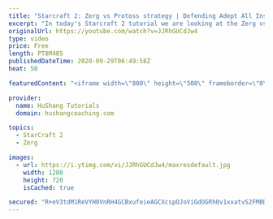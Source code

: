 ```yaml
---
title: "Starcraft 2: Zerg vs Protoss strategy | Defending Adept All Ins"
excerpt: "In today's Starcraft 2 tutorial we are looking at the Zerg vs Protoss matchup and correct the strategy to defend vs protoss adept all ins!  Some important points to this defense include 1. Getting an early tech scout with your overlord so you know when to get your buildings 2. Scouting the protoss gasses"
originalUrl: https://youtube.com/watch?v=JJRhGUCdJw4
type: video
price: Free
length: PT8M48S
publishedDateTime: 2020-09-29T06:49:58Z
heat: 50

featuredContent: "<iframe width=\"800\" height=\"500\" frameborder=\"0\" src=\"https://www.youtube.com/embed/JJRhGUCdJw4\" allow=\"accelerometer; autoplay; encrypted-media; gyroscope; picture-in-picture\" allowfullscreen></iframe>"

provider:
  name: HuShang Tutorials
  domain: hushangcoaching.com

topics:
  - StarCraft 2
  - Zerg

images:
  - url: https://i.ytimg.com/vi/JJRhGUCdJw4/maxresdefault.jpg
    width: 1280
    height: 720
    isCached: true

secured: "R+eV3tdM1ReVYH0VnRH4GCBxufeieAGCXcspOJoViGdOGRh0v1xxatvS2FMBDy8mCqrJ58kVbqcdoqsOE2/rIhwQwMC0APvTHcwU05TfXv4aHnPwpXFNTUYskpzs5hnNJ6iTWRJofoN03lHuviMBwX2kn2tHiRinaZ2h/IwAE9JTqEEMcfdsMC2fJEQT05bxZt42lflYSd1RDsgP5I2DLgvG2p2//ksgnufbY8P+vxVDk8be4N81lycfSdX06C3mpdHHQAY6aN0D6vkGzU/GNyObSaUovype/sDHzsF/sJAEgU+9bORCO5ux4JK71gGRZbgWO0pyq7haJ4/qqk2oU5xP/N2TFdwo7e4ClyGzs5ydpsDLI8N24AcAc3murxuFBwtFWXwAFY70++XeM1QKr9wOeL/Dk18udCWQczL1z1U=;XOBfM7+hjcGWdKOEF+jvfw=="
---
```


